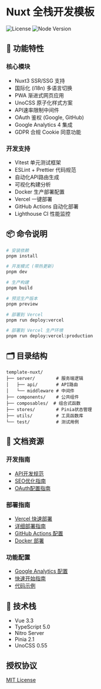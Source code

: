 # Nuxt 全栈开发模板

![License](https://img.shields.io/badge/License-MIT-blue)
![Node Version](https://img.shields.io/badge/Node-%3E%3D18.0.0-success)

## 🚀 功能特性

### 核心模块
- Nuxt3 SSR/SSG 支持
- 国际化 (i18n) 多语言切换
- PWA 渐进式网页应用
- UnoCSS 原子化样式方案
- API速率限制中间件
- OAuth 鉴权 (Google, GitHub)
- Google Analytics 4 集成
- GDPR 合规 Cookie 同意功能

### 开发支持
- Vitest 单元测试框架
- ESLint + Prettier 代码规范
- 自动化API路由生成
- 可视化构建分析
- Docker 生产部署配置
- Vercel 一键部署
- GitHub Actions 自动化部署
- Lighthouse CI 性能监控

## 📦 命令说明

```bash
# 安装依赖
pnpm install

# 开发模式 (带热更新)
pnpm dev

# 生产构建
pnpm build

# 预览生产版本
pnpm preview

# 部署到 Vercel
pnpm run deploy:vercel

# 部署到 Vercel 生产环境
pnpm run deploy:vercel:production
```

## 🗂 目录结构

```
template-nuxt/
├── server/        # 服务端逻辑
│   ├── api/       # API路由
│   └── middleware # 中间件
├── components/    # 公共组件
├── composables/  # 组合式函数
├── stores/        # Pinia状态管理
├── utils/         # 工具函数库
└── test/          # 测试用例
```

## 📄 文档资源

### 开发指南
- [API开发规范](./docs/API规范.md)
- [SEO优化指南](./docs/SEO-优化指南.md)
- [OAuth配置指南](./docs/OAuth配置指南.md)

### 部署指南
- [Vercel 快速部署](./README-Vercel-部署.md)
- [详细部署指南](./docs/Vercel-部署指南.md)
- [GitHub Actions 配置](./docs/GitHub-Actions-配置指南.md)
- [Docker 部署](./docs/Docker部署.md)

### 功能配置
- [Google Analytics 配置](./docs/Google-Analytics-Cookie-配置指南.md)
- [快速开始指南](./docs/快速开始指南.md)
- [代码示例](./examples/analytics-code-examples.js)

## 🔧 技术栈
- Vue 3.3
- TypeScript 5.0
- Nitro Server
- Pinia 2.1
- UnoCSS 0.55

## 授权协议
[MIT License](LICENSE)
